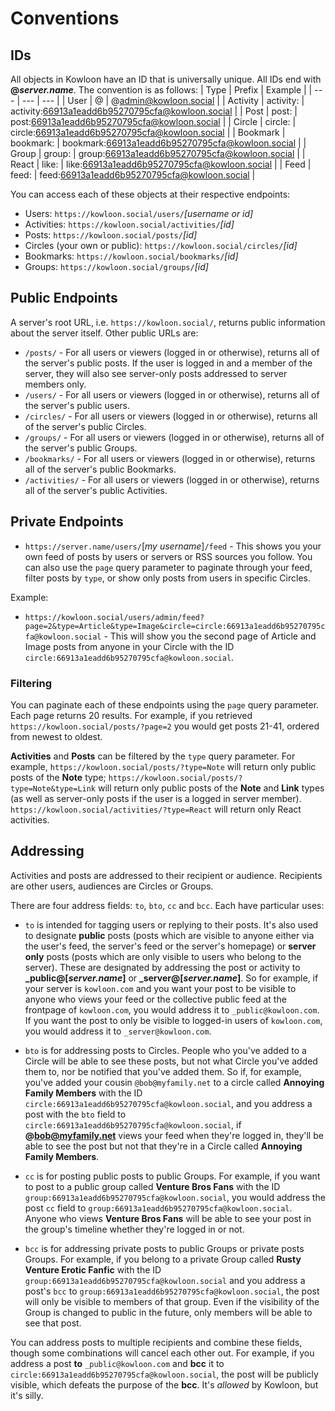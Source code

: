 # Conventions

## IDs
All objects in Kowloon have an ID that is universally unique. All IDs end with **@_server.name_**. The convention is as follows:
| Type | Prefix | Example |
| --- | --- | --- |
| User | @ | @admin@kowloon.social |
| Activity | activity: | activity:66913a1eadd6b95270795cfa@kowloon.social |
| Post | post: | post:66913a1eadd6b95270795cfa@kowloon.social |
| Circle | circle: | circle:66913a1eadd6b95270795cfa@kowloon.social |
| Bookmark | bookmark: | bookmark:66913a1eadd6b95270795cfa@kowloon.social |
| Group | group: | group:66913a1eadd6b95270795cfa@kowloon.social |
| React | like: | like:66913a1eadd6b95270795cfa@kowloon.social |
| Feed | feed: | feed:66913a1eadd6b95270795cfa@kowloon.social |

You can access each of these objects at their respective endpoints:

- Users: `https://kowloon.social/users/`_[username or id]_
- Activities: `https://kowloon.social/activities/`_[id]_
- Posts: `https://kowloon.social/posts/`_[id]_
- Circles (your own or public): `https://kowloon.social/circles/`_[id]_
- Bookmarks: `https://kowloon.social/bookmarks/`_[id]_
- Groups: `https://kowloon.social/groups/`_[id]_

## Public Endpoints
A server's root URL, i.e. `https://kowloon.social/`, returns public information about the server itself. Other public URLs are:
- `/posts/` - For all users or viewers (logged in or otherwise), returns all of the server's public posts. If the user is logged in and a member of the server, they will also see server-only posts addressed to server members only.
- `/users/` - For all users or viewers (logged in or otherwise), returns all of the server's public users.
- `/circles/` - For all users or viewers (logged in or otherwise), returns all of the server's public Circles.
- `/groups/` - For all users or viewers (logged in or otherwise), returns all of the server's public Groups.
- `/bookmarks/` - For all users or viewers (logged in or otherwise), returns all of the server's public Bookmarks.
- `/activities/` - For all users or viewers (logged in or otherwise), returns all of the server's public Activities.

## Private Endpoints
- `https://server.name/users/`[_my username_]`/feed` - This shows you your own feed of posts by users or servers or RSS sources you follow. You can also use the `page` query parameter to paginate through your feed, filter posts by `type`, or show only posts from users in specific Circles.

Example:
- `https://kowloon.social/users/admin/feed?page=2&type=Article&type=Image&circle=circle:66913a1eadd6b95270795cfa@kowloon.social` - This will show you the second page of Article and Image posts from anyone in your Circle with the ID `circle:66913a1eadd6b95270795cfa@kowloon.social`.

### Filtering ###
You can paginate each of these endpoints using the `page` query parameter. Each page returns 20 results. For example, if you retrieved `https://kowloon.social/posts/?page=2` you would get posts 21-41, ordered from newest to oldest.

**Activities** and **Posts** can be filtered by the `type` query parameter. For example, `https://kowloon.social/posts/?type=Note` will return only public posts of the **Note** type; `https://kowloon.social/posts/?type=Note&type=Link` will return only public posts of the **Note** and **Link** types (as well as server-only posts if the user is a logged in server member). `https://kowloon.social/activities/?type=React` will return only React activities.


## Addressing
Activities and posts are addressed to their recipient or audience. Recipients are other users, audiences are Circles or Groups.

There are four address fields: `to`, `bto`, `cc` and `bcc`. Each have particular uses:
- `to` is intended for tagging users or replying to their posts. It's also used to designate **public** posts (posts which are visible to anyone either via the user's feed, the server's feed or the server's homepage) or **server only** posts (posts which are only visible to users who belong to the server). These are designated by addressing the post or activity to **_public@[_server.name_]** or **_server@[_server.name_]**. So for example, if your server is `kowloon.com` and you want your post to be visible to anyone who views your feed or the collective public feed at the frontpage of `kowloon.com`, you would address it to `_public@kowloon.com`. If you want the post to only be visible to logged-in users of `kowloon.com`, you would address it to `_server@kowloon.com`.

- `bto` is for addressing posts to Circles. People who you've added to a Circle will be able to see these posts, but not what Circle you've added them to, nor be notified that you've added them. So if, for example, you've added your cousin `@bob@myfamily.net` to a circle called **Annoying Family Members** with the ID `circle:66913a1eadd6b95270795cfa@kowloon.social`, and you address a post with the `bto` field to `circle:66913a1eadd6b95270795cfa@kowloon.social`, if **@bob@myfamily.net** views your feed when they're logged in, they'll be able to see the post but not that they're in a Circle called **Annoying Family Members**.

- `cc` is for posting public posts to public Groups. For example, if you want to post to a public group called **Venture Bros Fans** with the ID `group:66913a1eadd6b95270795cfa@kowloon.social`, you would address the post `cc` field to `group:66913a1eadd6b95270795cfa@kowloon.social`. Anyone who views **Venture Bros Fans** will be able to see your post in the group's timeline whether they're logged in or not.

- `bcc` is for addressing private posts to public Groups or private posts Groups. For example, if you belong to a private Group called **Rusty Venture Erotic Fanfic** with the ID `group:66913a1eadd6b95270795cfa@kowloon.social` and you address a post's `bcc` to `group:66913a1eadd6b95270795cfa@kowloon.social`, the post will only be visible to members of that group. Even if the visibility of the Group is changed to public in the future, only members will be able to see that post.

You can address posts to multiple recipients and combine these fields, though some combinations will cancel each other out. For example, if you address a post **to** `_public@kowloon.com` and **bcc** it to `circle:66913a1eadd6b95270795cfa@kowloon.social`, the post will be publicly visible, which defeats the purpose of the **bcc**. It's _allowed_ by Kowloon, but it's silly.


